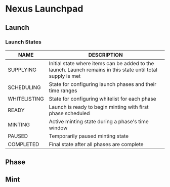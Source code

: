 # Nexus Launchpad

## Launch

### Launch States

| NAME          | DESCRIPTION                                                                                                 |
|---------------|-------------------------------------------------------------------------------------------------------------|
| SUPPLYING     | Initial state where items can be added to the launch. Launch remains in this state until total supply is met|
| SCHEDULING    | State for configuring launch phases and their time ranges                                                   |
| WHITELISTING  | State for configuring whitelist for each phase                                                              |
| READY         | Launch is ready to begin minting with first phase scheduled                                                 |
| MINTING       | Active minting state during a phase's time window                                                           |
| PAUSED        | Temporarily paused minting state                                                                            |
| COMPLETED     | Final state after all phases are complete                                                                   |

## Phase

## Mint